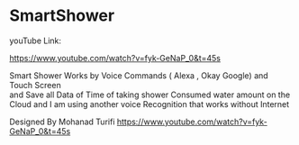 # SmartShower
youTube Link:

https://www.youtube.com/watch?v=fyk-GeNaP_0&t=45s

Smart Shower Works by Voice Commands ( Alexa , Okay Google) and Touch Screen  
and Save all Data of Time of taking shower Consumed water amount on the Cloud and 
I am using another voice Recognition that works without Internet 


Designed By Mohanad Turifi 
https://www.youtube.com/watch?v=fyk-GeNaP_0&t=45s
